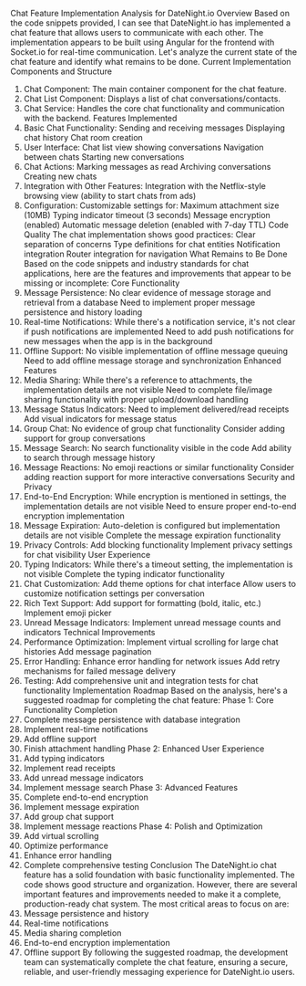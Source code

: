 Chat Feature Implementation Analysis for DateNight.io
Overview
Based on the code snippets provided, I can see that DateNight.io has implemented a chat feature that allows users to communicate with each other. The implementation appears to be built using Angular for the frontend with Socket.io for real-time communication. Let's analyze the current state of the chat feature and identify what remains to be done.
Current Implementation
Components and Structure

1.  Chat Component: The main container component for the chat feature.
2.  Chat List Component: Displays a list of chat conversations/contacts.
3.  Chat Service: Handles the core chat functionality and communication with the backend.
    Features Implemented
4.  Basic Chat Functionality:
    Sending and receiving messages
    Displaying chat history
    Chat room creation
5.  User Interface:
    Chat list view showing conversations
    Navigation between chats
    Starting new conversations
6.  Chat Actions:
    Marking messages as read
    Archiving conversations
    Creating new chats
7.  Integration with Other Features:
    Integration with the Netflix-style browsing view (ability to start chats from ads)
8.  Configuration:
    Customizable settings for:
    Maximum attachment size (10MB)
    Typing indicator timeout (3 seconds)
    Message encryption (enabled)
    Automatic message deletion (enabled with 7-day TTL)
    Code Quality
    The chat implementation shows good practices:
    Clear separation of concerns
    Type definitions for chat entities
    Notification integration
    Router integration for navigation
    What Remains to Be Done
    Based on the code snippets and industry standards for chat applications, here are the features and improvements that appear to be missing or incomplete:
    Core Functionality
9.  Message Persistence:
    No clear evidence of message storage and retrieval from a database
    Need to implement proper message persistence and history loading
10. Real-time Notifications:
    While there's a notification service, it's not clear if push notifications are implemented
    Need to add push notifications for new messages when the app is in the background
11. Offline Support:
    No visible implementation of offline message queuing
    Need to add offline message storage and synchronization
    Enhanced Features
12. Media Sharing:
    While there's a reference to attachments, the implementation details are not visible
    Need to complete file/image sharing functionality with proper upload/download handling
13. Message Status Indicators:
    Need to implement delivered/read receipts
    Add visual indicators for message status
14. Group Chat:
    No evidence of group chat functionality
    Consider adding support for group conversations
15. Message Search:
    No search functionality visible in the code
    Add ability to search through message history
16. Message Reactions:
    No emoji reactions or similar functionality
    Consider adding reaction support for more interactive conversations
    Security and Privacy
17. End-to-End Encryption:
    While encryption is mentioned in settings, the implementation details are not visible
    Need to ensure proper end-to-end encryption implementation
18. Message Expiration:
    Auto-deletion is configured but implementation details are not visible
    Complete the message expiration functionality
19. Privacy Controls:
    Add blocking functionality
    Implement privacy settings for chat visibility
    User Experience
20. Typing Indicators:
    While there's a timeout setting, the implementation is not visible
    Complete the typing indicator functionality
21. Chat Customization:
    Add theme options for chat interface
    Allow users to customize notification settings per conversation
22. Rich Text Support:
    Add support for formatting (bold, italic, etc.)
    Implement emoji picker
23. Unread Message Indicators:
    Implement unread message counts and indicators
    Technical Improvements
24. Performance Optimization:
    Implement virtual scrolling for large chat histories
    Add message pagination
25. Error Handling:
    Enhance error handling for network issues
    Add retry mechanisms for failed message delivery
26. Testing:
    Add comprehensive unit and integration tests for chat functionality
    Implementation Roadmap
    Based on the analysis, here's a suggested roadmap for completing the chat feature:
    Phase 1: Core Functionality Completion
27. Complete message persistence with database integration
28. Implement real-time notifications
29. Add offline support
30. Finish attachment handling
    Phase 2: Enhanced User Experience
31. Add typing indicators
32. Implement read receipts
33. Add unread message indicators
34. Implement message search
    Phase 3: Advanced Features
35. Complete end-to-end encryption
36. Implement message expiration
37. Add group chat support
38. Implement message reactions
    Phase 4: Polish and Optimization
39. Add virtual scrolling
40. Optimize performance
41. Enhance error handling
42. Complete comprehensive testing
    Conclusion
    The DateNight.io chat feature has a solid foundation with basic functionality implemented. The code shows good structure and organization. However, there are several important features and improvements needed to make it a complete, production-ready chat system.
    The most critical areas to focus on are:
43. Message persistence and history
44. Real-time notifications
45. Media sharing completion
46. End-to-end encryption implementation
47. Offline support
    By following the suggested roadmap, the development team can systematically complete the chat feature, ensuring a secure, reliable, and user-friendly messaging experience for DateNight.io users.
